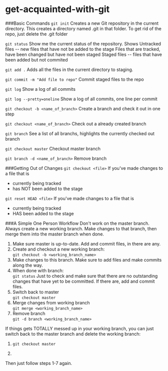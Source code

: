get-acquainted-with-git
=======================

###Basic Commands
```git init```
Creates a new Git repository in the current directory. This creates a directory named .git in that folder. To get rid of the repo, just delete the .git folder

```git status```
Show me the current status of the repository. Shows 
Untracked files -- new files that have not be added to the stage
Files that are tracked, have been changed but have not been staged
Staged files -- files that have been added but not commited

```git add .```
Adds all the files in the current directory to staging.

```git commit -m "Add file to repo"```
Commit staged files to the repo

```git log```
Show a log of all commits

```git log --pretty=oneline```
Show a log of all commits, one line per commit

```git checkout -b <name_of_branch>```
Create a branch and check it out in one step

```git checkout <name_of_branch>```
Check out a already created branch

```git branch```
See a list of all branchs, highlights the currently checked out branch

```git checkout master```
Checkout master branch

```git branch -d <name_of_branch>```
Remove branch

###Getting Out of Changes
```git checkout <file>```
If you've made changes to a file that is 

* currently being tracked
* has NOT been added to the stage

```git reset HEAD <file>``` 
If you've made changes to a file that is

* currently being tracked 
* HAS been added to the stage




###A Simple One Person Workflow
Don't work on the master branch. Always create a new working branch. Make changes to that branch, then merge them into the master branch when done.

1. Make sure master is up-to-date.
Add and commit files, in there are any.
2. Create and checkout a new working branch:<br>
```git checkout -b <working_branch_name>```
3. Make changes to this branch. Make sure to add files and make commits along the way.
4. When done with branch:<br>
```git status```
Just to check and make sure that there are no outstanding changes that have yet to be committed. If there are, add and commit files.
5. Switch back to master<br>
```git checkout master```
6. Merge changes from working branch<br>
```git merge <working_branch_name>```
7. Remove branch<br>
```git -d branch <working_branch_name>```

If things gets TOTALLY messed up in your working branch, you can just switch back to the master branch and delete the working branch:

1. ```git checkout master```
2. ```gig branch -d <working_branch_name>

Then just follow steps 1-7 again.



